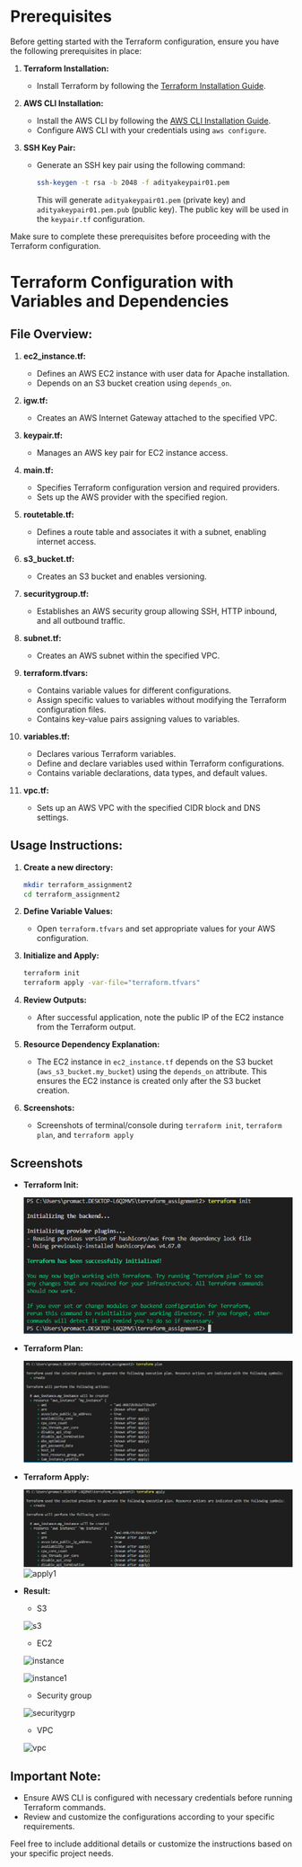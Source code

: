 # Prerequisites

Before getting started with the Terraform configuration, ensure you have the following prerequisites in place:

1. **Terraform Installation:**
   - Install Terraform by following the [Terraform Installation Guide](https://www.terraform.io/downloads.html).

2. **AWS CLI Installation:**
   - Install the AWS CLI by following the [AWS CLI Installation Guide](https://aws.amazon.com/cli/).
   - Configure AWS CLI with your credentials using `aws configure`.

3. **SSH Key Pair:**
   - Generate an SSH key pair using the following command:
     ```bash
     ssh-keygen -t rsa -b 2048 -f adityakeypair01.pem
     ```
     This will generate `adityakeypair01.pem` (private key) and `adityakeypair01.pem.pub` (public key). The public key will be used in the `keypair.tf` configuration.

Make sure to complete these prerequisites before proceeding with the Terraform configuration.
# Terraform Configuration with Variables and Dependencies

## File Overview:

1. **ec2_instance.tf:**
   - Defines an AWS EC2 instance with user data for Apache installation.
   - Depends on an S3 bucket creation using `depends_on`.

2. **igw.tf:**
   - Creates an AWS Internet Gateway attached to the specified VPC.

3. **keypair.tf:**
   - Manages an AWS key pair for EC2 instance access.

4. **main.tf:**
   - Specifies Terraform configuration version and required providers.
   - Sets up the AWS provider with the specified region.

5. **routetable.tf:**
   - Defines a route table and associates it with a subnet, enabling internet access.

6. **s3_bucket.tf:**
   - Creates an S3 bucket and enables versioning.

7. **securitygroup.tf:**
   - Establishes an AWS security group allowing SSH, HTTP inbound, and all outbound traffic.

8. **subnet.tf:**
   - Creates an AWS subnet within the specified VPC.

9. **terraform.tfvars:**
   - Contains variable values for different configurations.
   - Assign specific values to variables without modifying the Terraform configuration files.
   - Contains key-value pairs assigning values to variables.

10. **variables.tf:**
    - Declares various Terraform variables.
    - Define and declare variables used within Terraform configurations.
    - Contains variable declarations, data types, and default values.

11. **vpc.tf:**
    - Sets up an AWS VPC with the specified CIDR block and DNS settings.

## Usage Instructions:

1. **Create a new directory:**
   ```bash
   mkdir terraform_assignment2
   cd terraform_assignment2
   ```

2. **Define Variable Values:**
   - Open `terraform.tfvars` and set appropriate values for your AWS configuration.

3. **Initialize and Apply:**
   ```bash
   terraform init
   terraform apply -var-file="terraform.tfvars"
   ```

4. **Review Outputs:**
   - After successful application, note the public IP of the EC2 instance from the Terraform output.
  
5. **Resource Dependency Explanation:**
   - The EC2 instance in `ec2_instance.tf` depends on the S3 bucket (`aws_s3_bucket.my_bucket`) using the `depends_on` attribute. This ensures the EC2 instance is created only after the S3 bucket creation.

6. **Screenshots:**
   - Screenshots of terminal/console during `terraform init`, `terraform plan`, and `terraform apply`
## Screenshots

- **Terraform Init:**

  ![Init Screenshot](https://github.com/adityajha28/Terraform_Assignment_2/blob/master/Screenshots/Screenshot%202024-02-22%20150657.png)

- **Terraform Plan:**

  ![Plan Screenshot](https://github.com/adityajha28/Terraform_Assignment_2/blob/master/Screenshots/Screenshot%202024-02-22%20150739.png)

- **Terraform Apply:**

  ![Apply Screenshot](https://github.com/adityajha28/Terraform_Assignment_2/blob/master/Screenshots/Screenshot%202024-02-22%20150838.png)
  ![apply1](https://github.com/adityajha28/Terraform_Assignment_2/assets/127980079/72e014c4-6636-41d3-8962-f0cae3438b33)
  
- **Result:**
  
  - S3
    
   ![s3](https://github.com/adityajha28/Terraform_Assignment_2/assets/127980079/b0977132-444c-451c-a005-97f218810319)
   
  - EC2
    
   ![instance](https://github.com/adityajha28/Terraform_Assignment_2/assets/127980079/fe1ecf58-e18b-4982-b8e2-5c59d41c7a56)

   ![instance1](https://github.com/adityajha28/Terraform_Assignment_2/assets/127980079/b8671214-89de-42bb-8a49-fdb072b3ca69)

  - Security group
    
   ![securitygrp](https://github.com/adityajha28/Terraform_Assignment_2/assets/127980079/7666a2be-ea62-4428-b23c-98e65dbca253)
   
   - VPC
     
   ![vpc](https://github.com/adityajha28/Terraform_Assignment_2/assets/127980079/bc386c96-f0d9-4dcf-aa70-4837fe5fab83)
   


     

## Important Note:
- Ensure AWS CLI is configured with necessary credentials before running Terraform commands.
- Review and customize the configurations according to your specific requirements.

Feel free to include additional details or customize the instructions based on your specific project needs.

